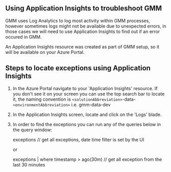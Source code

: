 ## Using Application Insights to troubleshoot GMM

GMM uses Log Analytics to log most activity within GMM processes, however sometimes logs might not be available due to unexpected errors, in those cases we will need to use Application Insights to find out if an error occured in GMM.

An Application Insights resource was created as part of GMM setup, so it will be available on your Azure Portal.

## Steps to locate exceptions using Application Insights

1. In the Azure Portal navigate to your 'Application Insights' resource. If you don't see it on your screen you can use the top search bar to locate it, the naming convention is `<solutionAbbreviation>`-data-`<environmentAbbreviation>` i.e. gmm-data-dev
2. In the Application Insights screen, locate and click on the 'Logs' blade.
3. In order to find the exceptions you can run any of the queries below in the query window:

    exceptions // get all exceptions, date time filter is set by the UI

    or

    exceptions | where timestamp > ago(30m) // get all exception from the last 30 minutes

